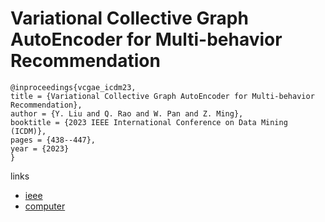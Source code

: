 # Variational Collective Graph AutoEncoder for Multi-behavior Recommendation

```
@inproceedings{vcgae_icdm23,
title = {Variational Collective Graph AutoEncoder for Multi-behavior Recommendation},
author = {Y. Liu and Q. Rao and W. Pan and Z. Ming},
booktitle = {2023 IEEE International Conference on Data Mining (ICDM)},
pages = {438--447},
year = {2023}
}
```

links
- [ieee](https://doi.org/10.1109/ICDM58522.2023.00053)
- [computer](https://doi.ieeecomputersociety.org/10.1109/ICDM58522.2023.00053)
